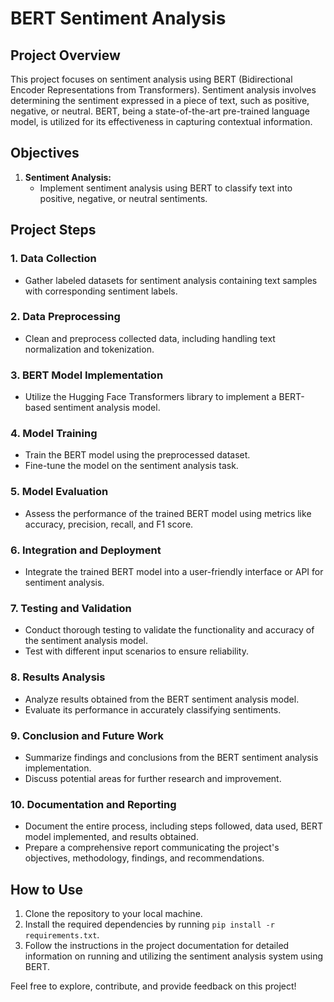 # BERT Sentiment Analysis

## Project Overview

This project focuses on sentiment analysis using BERT (Bidirectional Encoder Representations from Transformers). Sentiment analysis involves determining the sentiment expressed in a piece of text, such as positive, negative, or neutral. BERT, being a state-of-the-art pre-trained language model, is utilized for its effectiveness in capturing contextual information.

## Objectives

1. **Sentiment Analysis:**
   - Implement sentiment analysis using BERT to classify text into positive, negative, or neutral sentiments.

## Project Steps

### 1. Data Collection
   - Gather labeled datasets for sentiment analysis containing text samples with corresponding sentiment labels.

### 2. Data Preprocessing
   - Clean and preprocess collected data, including handling text normalization and tokenization.

### 3. BERT Model Implementation
   - Utilize the Hugging Face Transformers library to implement a BERT-based sentiment analysis model.

### 4. Model Training
   - Train the BERT model using the preprocessed dataset.
   - Fine-tune the model on the sentiment analysis task.

### 5. Model Evaluation
   - Assess the performance of the trained BERT model using metrics like accuracy, precision, recall, and F1 score.

### 6. Integration and Deployment
   - Integrate the trained BERT model into a user-friendly interface or API for sentiment analysis.

### 7. Testing and Validation
   - Conduct thorough testing to validate the functionality and accuracy of the sentiment analysis model.
   - Test with different input scenarios to ensure reliability.

### 8. Results Analysis
   - Analyze results obtained from the BERT sentiment analysis model.
   - Evaluate its performance in accurately classifying sentiments.

### 9. Conclusion and Future Work
   - Summarize findings and conclusions from the BERT sentiment analysis implementation.
   - Discuss potential areas for further research and improvement.

### 10. Documentation and Reporting
   - Document the entire process, including steps followed, data used, BERT model implemented, and results obtained.
   - Prepare a comprehensive report communicating the project's objectives, methodology, findings, and recommendations.

## How to Use

1. Clone the repository to your local machine.
2. Install the required dependencies by running `pip install -r requirements.txt`.
3. Follow the instructions in the project documentation for detailed information on running and utilizing the sentiment analysis system using BERT.

Feel free to explore, contribute, and provide feedback on this project!
